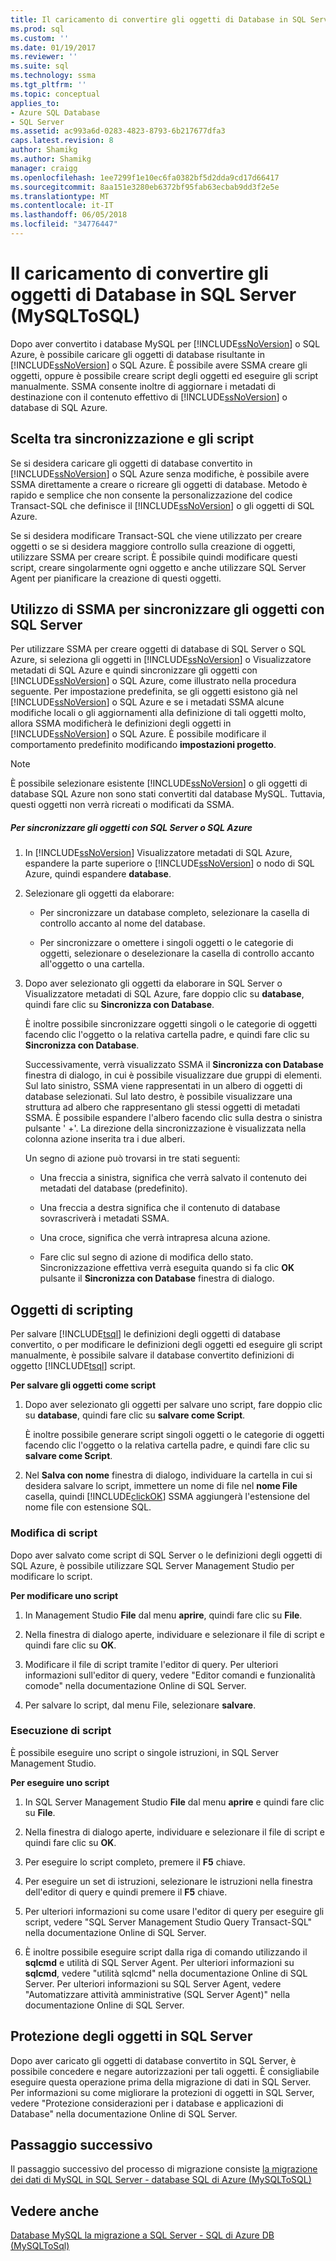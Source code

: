 ```yaml
---
title: Il caricamento di convertire gli oggetti di Database in SQL Server (MySQLToSQL) | Documenti Microsoft
ms.prod: sql
ms.custom: ''
ms.date: 01/19/2017
ms.reviewer: ''
ms.suite: sql
ms.technology: ssma
ms.tgt_pltfrm: ''
ms.topic: conceptual
applies_to:
- Azure SQL Database
- SQL Server
ms.assetid: ac993a6d-0283-4823-8793-6b217677dfa3
caps.latest.revision: 8
author: Shamikg
ms.author: Shamikg
manager: craigg
ms.openlocfilehash: 1ee7299f1e10ec6fa0382bf5d2dda9cd17d66417
ms.sourcegitcommit: 8aa151e3280eb6372bf95fab63ecbab9dd3f2e5e
ms.translationtype: MT
ms.contentlocale: it-IT
ms.lasthandoff: 06/05/2018
ms.locfileid: "34776447"
---
```

# <a name="loading-converted-database-objects-into-sql-server-mysqltosql"></a>Il caricamento di convertire gli oggetti di Database in SQL Server (MySQLToSQL)
Dopo aver convertito i database MySQL per [!INCLUDE[ssNoVersion](../../includes/ssnoversion_md.md)] o SQL Azure, è possibile caricare gli oggetti di database risultante in [!INCLUDE[ssNoVersion](../../includes/ssnoversion_md.md)] o SQL Azure. È possibile avere SSMA creare gli oggetti, oppure è possibile creare script degli oggetti ed eseguire gli script manualmente. SSMA consente inoltre di aggiornare i metadati di destinazione con il contenuto effettivo di [!INCLUDE[ssNoVersion](../../includes/ssnoversion_md.md)] o database di SQL Azure.  
  
## <a name="choosing-between-synchronization-and-scripts"></a>Scelta tra sincronizzazione e gli script  
Se si desidera caricare gli oggetti di database convertito in [!INCLUDE[ssNoVersion](../../includes/ssnoversion_md.md)] o SQL Azure senza modifiche, è possibile avere SSMA direttamente a creare o ricreare gli oggetti di database. Metodo è rapido e semplice che non consente la personalizzazione del codice Transact-SQL che definisce il [!INCLUDE[ssNoVersion](../../includes/ssnoversion_md.md)] o gli oggetti di SQL Azure.  
  
Se si desidera modificare Transact-SQL che viene utilizzato per creare oggetti o se si desidera maggiore controllo sulla creazione di oggetti, utilizzare SSMA per creare script. È possibile quindi modificare questi script, creare singolarmente ogni oggetto e anche utilizzare SQL Server Agent per pianificare la creazione di questi oggetti.  
  
## <a name="using-ssma-to-synchronize-objects-with-sql-server"></a>Utilizzo di SSMA per sincronizzare gli oggetti con SQL Server  
Per utilizzare SSMA per creare oggetti di database di SQL Server o SQL Azure, si seleziona gli oggetti in [!INCLUDE[ssNoVersion](../../includes/ssnoversion_md.md)] o Visualizzatore metadati di SQL Azure e quindi sincronizzare gli oggetti con [!INCLUDE[ssNoVersion](../../includes/ssnoversion_md.md)] o SQL Azure, come illustrato nella procedura seguente. Per impostazione predefinita, se gli oggetti esistono già nel [!INCLUDE[ssNoVersion](../../includes/ssnoversion_md.md)] o SQL Azure e se i metadati SSMA alcune modifiche locali o gli aggiornamenti alla definizione di tali oggetti molto, allora SSMA modificherà le definizioni degli oggetti in [!INCLUDE[ssNoVersion](../../includes/ssnoversion_md.md)] o SQL Azure. È possibile modificare il comportamento predefinito modificando **impostazioni progetto**.  
  
> [!NOTE]  
> È possibile selezionare esistente [!INCLUDE[ssNoVersion](../../includes/ssnoversion_md.md)] o gli oggetti di database SQL Azure non sono stati convertiti dal database MySQL. Tuttavia, questi oggetti non verrà ricreati o modificati da SSMA.  
  
##### <a name="to-synchronize-objects-with-sql-server-or-sql-azure"></a>Per sincronizzare gli oggetti con SQL Server o SQL Azure  
  
1.  In [!INCLUDE[ssNoVersion](../../includes/ssnoversion_md.md)] Visualizzatore metadati di SQL Azure, espandere la parte superiore o [!INCLUDE[ssNoVersion](../../includes/ssnoversion_md.md)] o nodo di SQL Azure, quindi espandere **database**.  
  
2.  Selezionare gli oggetti da elaborare:  
  
    -   Per sincronizzare un database completo, selezionare la casella di controllo accanto al nome del database.  
  
    -   Per sincronizzare o omettere i singoli oggetti o le categorie di oggetti, selezionare o deselezionare la casella di controllo accanto all'oggetto o una cartella.  
  
3.  Dopo aver selezionato gli oggetti da elaborare in SQL Server o Visualizzatore metadati di SQL Azure, fare doppio clic su **database**, quindi fare clic su **Sincronizza con Database**.  
  
    È inoltre possibile sincronizzare oggetti singoli o le categorie di oggetti facendo clic l'oggetto o la relativa cartella padre, e quindi fare clic su **Sincronizza con Database**.  
  
    Successivamente, verrà visualizzato SSMA il **Sincronizza con Database** finestra di dialogo, in cui è possibile visualizzare due gruppi di elementi. Sul lato sinistro, SSMA viene rappresentati in un albero di oggetti di database selezionati. Sul lato destro, è possibile visualizzare una struttura ad albero che rappresentano gli stessi oggetti di metadati SSMA. È possibile espandere l'albero facendo clic sulla destra o sinistra pulsante ' +'. La direzione della sincronizzazione è visualizzata nella colonna azione inserita tra i due alberi.  
  
    Un segno di azione può trovarsi in tre stati seguenti:  
  
    -   Una freccia a sinistra, significa che verrà salvato il contenuto dei metadati del database (predefinito).  
  
    -   Una freccia a destra significa che il contenuto di database sovrascriverà i metadati SSMA.  
  
    -   Una croce, significa che verrà intrapresa alcuna azione.  
  
    -   Fare clic sul segno di azione di modifica dello stato. Sincronizzazione effettiva verrà eseguita quando si fa clic **OK** pulsante il **Sincronizza con Database** finestra di dialogo.  
  
## <a name="scripting-objects"></a>Oggetti di scripting  
Per salvare [!INCLUDE[tsql](../../includes/tsql_md.md)] le definizioni degli oggetti di database convertito, o per modificare le definizioni degli oggetti ed eseguire gli script manualmente, è possibile salvare il database convertito definizioni di oggetto [!INCLUDE[tsql](../../includes/tsql_md.md)] script.  
  
**Per salvare gli oggetti come script**  
  
1.  Dopo aver selezionato gli oggetti per salvare uno script, fare doppio clic su **database**, quindi fare clic su **salvare come Script**.  
  
    È inoltre possibile generare script singoli oggetti o le categorie di oggetti facendo clic l'oggetto o la relativa cartella padre, e quindi fare clic su **salvare come Script**.  
  
2.  Nel **Salva con nome** finestra di dialogo, individuare la cartella in cui si desidera salvare lo script, immettere un nome di file nel **nome File** casella, quindi [!INCLUDE[clickOK](../../includes/clickok_md.md)] SSMA aggiungerà l'estensione del nome file con estensione SQL.  
  
### <a name="modifying-scripts"></a>Modifica di script  
Dopo aver salvato come script di SQL Server o le definizioni degli oggetti di SQL Azure, è possibile utilizzare SQL Server Management Studio per modificare lo script.  
  
**Per modificare uno script**  
  
1.  In Management Studio **File** dal menu **aprire**, quindi fare clic su **File**.  
  
2.  Nella finestra di dialogo aperte, individuare e selezionare il file di script e quindi fare clic su **OK**.  
  
3.  Modificare il file di script tramite l'editor di query. Per ulteriori informazioni sull'editor di query, vedere "Editor comandi e funzionalità comode" nella documentazione Online di SQL Server.  
  
4.  Per salvare lo script, dal menu File, selezionare **salvare**.  
  
### <a name="running-scripts"></a>Esecuzione di script  
È possibile eseguire uno script o singole istruzioni, in SQL Server Management Studio.  
  
**Per eseguire uno script**  
  
1.  In SQL Server Management Studio **File** dal menu **aprire** e quindi fare clic su **File**.  
  
2.  Nella finestra di dialogo aperte, individuare e selezionare il file di script e quindi fare clic su **OK**.  
  
3.  Per eseguire lo script completo, premere il **F5** chiave.  
  
4.  Per eseguire un set di istruzioni, selezionare le istruzioni nella finestra dell'editor di query e quindi premere il **F5** chiave.  
  
5.  Per ulteriori informazioni su come usare l'editor di query per eseguire gli script, vedere "SQL Server Management Studio Query Transact-SQL" nella documentazione Online di SQL Server.  
  
6.  È inoltre possibile eseguire script dalla riga di comando utilizzando il **sqlcmd** e utilità di SQL Server Agent. Per ulteriori informazioni su **sqlcmd**, vedere "utilità sqlcmd" nella documentazione Online di SQL Server. Per ulteriori informazioni su SQL Server Agent, vedere "Automatizzare attività amministrative (SQL Server Agent)" nella documentazione Online di SQL Server.  
  
## <a name="securing-objects-in-sql-server"></a>Protezione degli oggetti in SQL Server  
Dopo aver caricato gli oggetti di database convertito in SQL Server, è possibile concedere e negare autorizzazioni per tali oggetti. È consigliabile eseguire questa operazione prima della migrazione di dati in SQL Server. Per informazioni su come migliorare la protezioni di oggetti in SQL Server, vedere "Protezione considerazioni per i database e applicazioni di Database" nella documentazione Online di SQL Server.  
  
## <a name="next-step"></a>Passaggio successivo  
Il passaggio successivo del processo di migrazione consiste [la migrazione dei dati di MySQL in SQL Server - database SQL di Azure &#40;MySQLToSQL&#41;](../../ssma/mysql/migrating-mysql-data-into-sql-server-azure-sql-db-mysqltosql.md)  
  
## <a name="see-also"></a>Vedere anche  
[Database MySQL la migrazione a SQL Server - SQL di Azure DB &#40;MySQLToSql&#41;](../../ssma/mysql/migrating-mysql-databases-to-sql-server-azure-sql-db-mysqltosql.md)  
  
